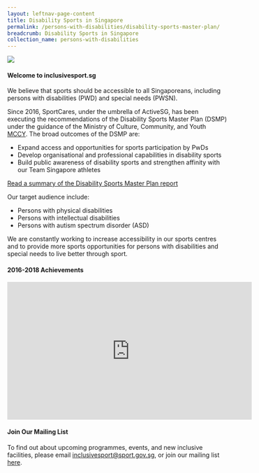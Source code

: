 ```yaml
---
layout: leftnav-page-content
title: Disability Sports in Singapore
permalink: /persons-with-disabilities/disability-sports-master-plan/
breadcrumb: Disability Sports in Singapore
collection_name: persons-with-disabilities
---
```


<a href="https://www.go.gov.sg/isf2019"><img src="https://sportcares.sportsingapore.gov.sg/images/ISF2019-Web-Banner.png"></a>

#### Welcome to inclusivesport.sg 

We believe that sports should be accessible to all Singaporeans, including persons with disabilities (PWD) and special needs (PWSN). 

Since 2016, SportCares, under the umbrella of ActiveSG, has been executing the recommendations of the Disability Sports Master Plan (DSMP) under the guidance of the Ministry of Culture, Community, and Youth [MCCY](https://www.mccy.gov.sg/sector/initiatives/disability-sports-master-plan). The broad outcomes of the DSMP are: 

* Expand access and opportunities for sports participation by PwDs
* Develop organisational and professional capabilities in disability sports 
* Build public awareness of disability sports and strengthen affinity with our Team Singapore athletes

[Read a summary of the Disability Sports Master Plan report](https://www.mccy.gov.sg/-/media/MCCY-corp/Sectors/Disability-Sports-Master-Plan_Executive-Summary.pdf?la=en&hash=A0EDAB2D0FA04DBED210E6AD5AFD64F583AD2DC2)

Our target audience include:

* Persons with physical disabilities
* Persons with intellectual disabilities
* Persons with autism spectrum disorder (ASD) 

We are constantly working to increase accessibility in our sports centres and to provide more sports opportunities for persons with disabilities and special needs to live better through sport. 

#### 2016-2018 Achievements

<div class="bp-youtube">
     <iframe width="560" height="315" src="https://www.youtube.com/embed/zwgaQqLy_2c" frameborder="0" allow="accelerometer; autoplay; encrypted-media; gyroscope; picture-in-picture" allowfullscreen></iframe>
</div>

#### Join Our Mailing List
To find out about upcoming programmes, events, and new inclusive facilities, please email <inclusivesport@sport.gov.sg>, or join our mailing list [here](http://go.gov.sg/dsmp-mailinglist).

